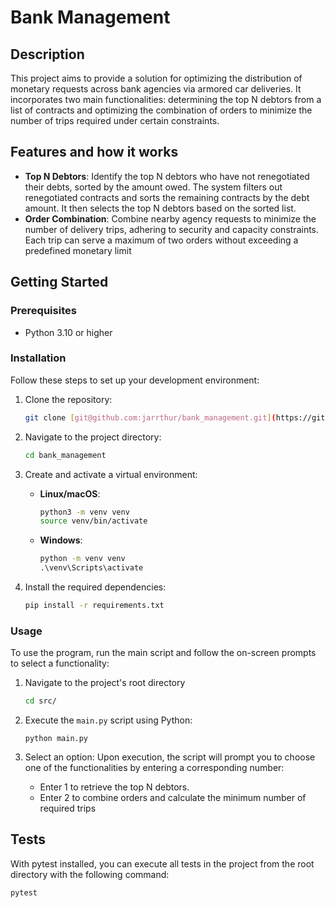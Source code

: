 # Bank Management

## Description

This project aims to provide a solution for optimizing the distribution of monetary requests across bank agencies via armored car deliveries. It incorporates two main functionalities: determining the top N debtors from a list of contracts and optimizing the combination of orders to minimize the number of trips required under certain constraints.

## Features and how it works

- **Top N Debtors**: Identify the top N debtors who have not renegotiated their debts, sorted by the amount owed. The system filters out renegotiated contracts and sorts the remaining contracts by the debt amount. It then selects the top N debtors based on the sorted list.
- **Order Combination**: Combine nearby agency requests to minimize the number of delivery trips, adhering to security and capacity constraints. Each trip can serve a maximum of two orders without exceeding a predefined monetary limit

## Getting Started

### Prerequisites

- Python 3.10 or higher

### Installation

Follow these steps to set up your development environment:

1. Clone the repository:
    ```bash
    git clone [git@github.com:jarrthur/bank_management.git](https://github.com/jarrthur/bank_management.git)
    ```

2. Navigate to the project directory:
   ```cmd
   cd bank_management
   ```

3. Create and activate a virtual environment:
    - **Linux/macOS**:
      ```bash
      python3 -m venv venv
      source venv/bin/activate
      ```
    - **Windows**:
      ```cmd
      python -m venv venv
      .\venv\Scripts\activate
      ```
4. Install the required dependencies:
    ```bash
    pip install -r requirements.txt
    ```


### Usage

To use the program, run the main script and follow the on-screen prompts to select a functionality:

1. Navigate to the project's root directory
    ```cmd
    cd src/
    ```
2. Execute the `main.py` script using Python:
    ```
    python main.py
    ```
3. Select an option:
    Upon execution, the script will prompt you to choose one of the functionalities by entering a corresponding number:

    * Enter 1 to retrieve the top N debtors.
    * Enter 2 to combine orders and calculate the minimum number of required trips

## Tests
With pytest installed, you can execute all tests in the project from the root directory with the following command:
```
pytest
```
